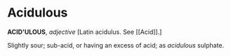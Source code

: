 # Acidulous

**ACID'ULOUS**, _adjective_ \[Latin acidulus. See [[Acid]].\]

Slightly sour; sub-acid, or having an excess of acid; as _acidulous_ sulphate.